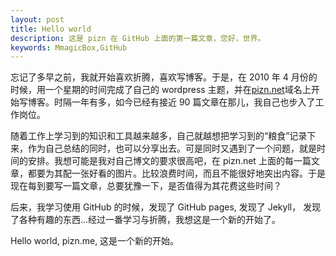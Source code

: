 ```yaml
---
layout: post
title: Hello world
description: 这是 pizn 在 GitHub 上面的第一篇文章，您好，世界。
keywords: MmagicBox,GitHub
---
```

忘记了多早之前，我就开始喜欢折腾，喜欢写博客。于是，在 2010 年 4 月份的时候，用一个星期的时间完成了自己的 wordpress 主题，并在<a href="http://www.pizn.net" target="_blank">pizn.net</a>域名上开始写博客。时隔一年有多，如今已经有接近 90 篇文章在那儿，我自己也步入了工作岗位。

随着工作上学习到的知识和工具越来越多，自己就越想把学习到的“粮食”记录下来，作为自己总结的同时，也可以分享出去。可是同时又遇到了一个问题，就是时间的安排。我想可能是我对自己博文的要求很高吧，在 pizn.net 上面的每一篇文章，都要为其配一张好看的图片。比较浪费时间，而且不能很好地突出内容。于是现在每到要写一篇文章，总要犹豫一下，是否值得为其花费这些时间？

后来，我学习使用 GitHub 的时候，发现了 GitHub pages, 发现了 Jekyll， 发现了各种有趣的东西...经过一番学习与折腾，我想这是一个新的开始了。

Hello world, pizn.me, 这是一个新的开始。
